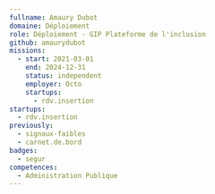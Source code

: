 ```yaml
---
fullname: Amaury Dubot
domaine: Déploiement
role: Déploiement - GIP Plateforme de l'inclusion
github: amaurydubot
missions:
  - start: 2021-03-01
    end: 2024-12-31
    status: independent
    employer: Octo
    startups:
      - rdv.insertion
startups:
  - rdv.insertion
previously:
  - signaux-faibles
  - carnet.de.bord
badges:
  - segur
competences:
  - Administration Publique
---
```

